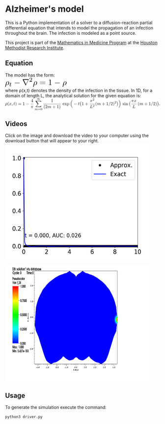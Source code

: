 # Alzheimer's model

This is a Python implementation of a solver to a diffusion-reaction partial
differential equation that intends to model the propagation of an infection
throughout the brain. The infection is modeled as a point source.

This project is part of the
[Mathematics in Medicine Program](https://www.houstonmethodist.org/math-in-medicine/)
at the [Houston Methodist Research Institute](https://www.houstonmethodist.org/research/).

## Equation

The model has the form: <br>
<img src='./math/latex_equation.png' alt='PDE' height='30px' width='200px' /> <br>
where &rho;(x,t) denotes the density of the infection in the tissue.
In 1D, for a domain of length L, the analytical solution for the given equation is:<br>
<img src='./math/latex_solution.png' alt='Solution to PDE' />

## Videos

Click on the image and download the video to your computer using the download
button that will appear to your right.
[<img src='./solution/1D/solution_0.png' height='380px' width='480px'/>](./solution/1D/simulation_and_exact_1D.mp4)

[<img src='./solution/2D/movie/m_0000.png' height='380px' width='480px'/>](./solution/2D/movie/simulation_and_exact_2D.mp4)

## Usage

To generate the simulation execute the command:

```bash
python3 driver.py
```


